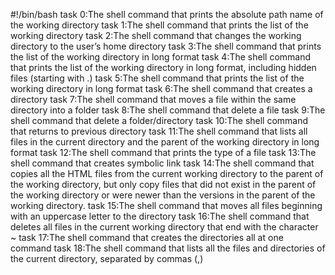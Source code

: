 #!/bin/bash
task 0:The shell command that prints the absolute path name of the working directory
task 1:The shell command that prints the list of the working directory
task 2:The shell command that changes the working directory to the user’s home directory
task 3:The shell command that prints the list of the working directory in long format
task 4:The shell command that prints the list of the working directory in long format, including hidden files (starting with .)
task 5:The shell command that prints the list of the working directory in long format
task 6:The shell command that creates a directory
task 7:The shell command that moves a file within the same directory into a folder
task 8:The shell command that delete a file
task 9:The shell command that delete a folder/directory
task 10:The shell command that returns to previous directory
task 11:The shell command that lists all files in the current directory and the parent of the working directory in long format
task 12:The shell command that prints the type of a file
task 13:The shell command that creates symbolic link
task 14:The shell command that copies all the HTML files from the current working directory to the parent of the working directory, but only copy files that did not exist in the parent of the working directory or were newer than the versions in the parent of the working directory.
task 15:The shell command that moves all files beginning with an uppercase letter to the directory
task 16:The shell command that  deletes all files in the current working directory that end with the character ~
task 17:The shell command that creates the directories all at one command
task 18:The shell command that lists all the files and directories of the current directory, separated by commas (,)

